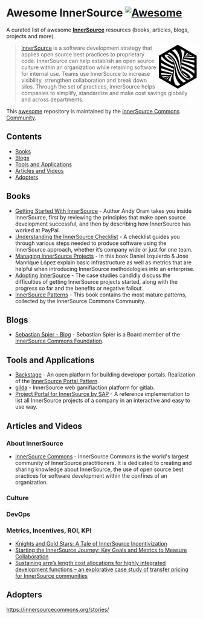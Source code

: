 # Awesome InnerSource [![Awesome](https://awesome.re/badge-flat2.svg)](https://awesome.re)

<!--lint ignore double-link-->
A curated list of awesome **[InnerSource](https://innersourcecommons.org/)** resources (books, articles, blogs, projects and more). 

<!--lint ignore double-link-->
[<img src="assets/images/innersource-logo.png" align="right" width="100" alt="InnerSource Commons">](https://innersourcecommons.org/)

<!--lint ignore double-link-->
> [InnerSource](https://innersourcecommons.org/) is a software development strategy that applies open source best practices to proprietary code. InnerSource can help establish an open source culture within an organization while retaining software for internal use. Teams use InnerSource to increase visibility, strengthen collaboration and break down silos. Through the set of practices, InnerSource helps companies to simplify, standardize and make cost savings globally and across departments.

This [awesome](https://github.com/sindresorhus/awesome) repository is maintained by the [InnerSource Commons Community](https://innersourcecommons.org/).

## Contents

- [Books](#books)
- [Blogs](#blogs)
- [Tools and Applications](#tools-and-applications)
- [Articles and Videos](#articles-and-videos)
- [Adopters](#adopters)

## Books

- [Getting Started With InnerSource](https://innersourcecommons.org/learn/books/getting-started-with-innersource/) - Author Andy Oram takes you inside InnerSource, first by reviewing the principles that make open source development successful, and then by describing how InnerSource has worked at PayPal.
- [Understanding the InnerSource Checklist](https://innersourcecommons.org/learn/books/understanding-the-innersource-checklist/) - A checklist guides you through various steps needed to produce software using the InnerSource approach, whether it’s company wide or just for one team.
- [Managing InnerSource Projects](https://innersourcecommons.org/learn/books/managing-innersource-projects/) - In this book Daniel Izquierdo & José Manrique López explain basic infrastructure as well as metrics that are helpful when introducing InnerSource methodologies into an enterprise.
- [Adopting InnerSource](https://innersourcecommons.org/learn/books/adopting-innersource-principles-and-case-studies/) - The case studies candidly discuss the difficulties of getting InnerSource projects started, along with the progress so far and the benefits or negative fallout.
- [InnerSource Patterns](https://innersourcecommons.org/learn/books/innersource-patterns/) -  This book contains the most mature patterns, collected by the InnerSource Commons Community.

## Blogs

- [Sebastian Spier - Blog](https://spier.hu/) - Sebastian Spier is a Board member of the [InnerSource Commons Foundation](https://innersourcecommons.org/).

## Tools and Applications

- [Backstage](https://backstage.io/) - An open platform for building developer portals. Realization of the [InnerSource Portal Pattern](https://github.com/InnerSourceCommons/InnerSourcePatterns/blob/main/patterns/2-structured/innersource-portal.md).
- [gilda](https://gitlab.com/gilda2/gilda) - InnerSource web gamifiaction platform for gitlab.
- [Project Portal for InnerSource by SAP](https://github.com/SAP/project-portal-for-innersource) - A reference implementation to list all InnerSource projects of a company in an interactive and easy to use way.

## Articles and Videos 

### About InnerSource

- [InnerSource Commons](https://innersourcecommons.org/) - InnerSource Commons is the world's largest community of InnerSource practitioners. It is dedicated to creating and sharing knowledge about InnerSource, the use of open source best practices for software development within the confines of an organization.

### Culture

### DevOps

### Metrics, Incentives, ROI, KPI

- [Knights and Gold Stars: A Tale of InnerSource Incentivization](https://ieeexplore.ieee.org/document/9904025)
- [Starting the InnerSource Journey: Key Goals and Metrics to Measure Collaboration](https://conf.researchr.org/details/msr-2022/msr-2022-industry-track/12/Starting-the-InnerSource-Journey-Key-Goals-and-Metrics-to-Measure-Collaboration)
- [Sustaining arm’s length cost allocations for highly integrated development functions – an explorative case study of transfer pricing for InnerSource communities](https://mnetax.com/sustaining-arms-length-cost-allocations-for-highly-integrated-development-functions-an-explorative-case-study-of-transfer-pricing-for-innersource-communities-47288)

## Adopters

https://innersourcecommons.org/stories/
